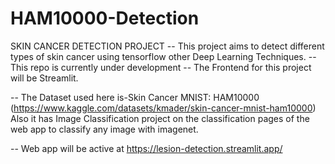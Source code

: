 # HAM10000-Detection
SKIN CANCER DETECTION PROJECT
-- This project aims to detect different types of skin cancer using tensorflow other Deep Learning Techniques. -- This repo is currently under development -- The Frontend for this project will be Streamlit.

-- The Dataset used here is-Skin Cancer MNIST: HAM10000 (https://www.kaggle.com/datasets/kmader/skin-cancer-mnist-ham10000)
Also it has Image Classification project on the classification pages of the web app to classify any image with imagenet.

-- Web app will be active at https://lesion-detection.streamlit.app/
